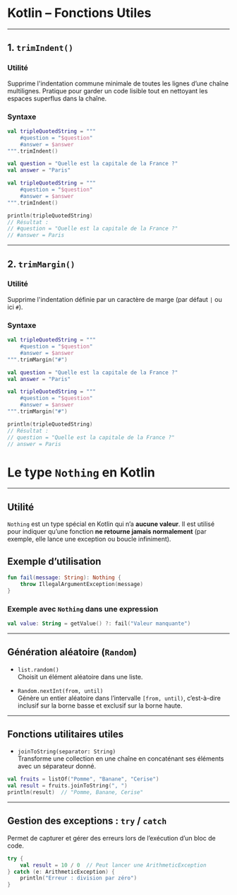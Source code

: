# Kotlin – Fonctions Utiles

---

## 1. `trimIndent()`

### Utilité

Supprime l'indentation commune minimale de toutes les lignes d’une chaîne multilignes. Pratique pour garder un code lisible tout en nettoyant les espaces superflus dans la chaîne.

### Syntaxe

```kotlin
val tripleQuotedString = """
    #question = "$question"
    #answer = $answer
""".trimIndent()
```

```kotlin
val question = "Quelle est la capitale de la France ?"
val answer = "Paris"

val tripleQuotedString = """
    #question = "$question"
    #answer = $answer
""".trimIndent()

println(tripleQuotedString)
// Résultat :
// #question = "Quelle est la capitale de la France ?"
// #answer = Paris
```

---

## 2. `trimMargin()`

### Utilité

Supprime l'indentation définie par un caractère de marge (par défaut `|` ou ici `#`).

### Syntaxe

```kotlin
val tripleQuotedString = """
    #question = "$question"
    #answer = $answer
""".trimMargin("#")
```

```kotlin
val question = "Quelle est la capitale de la France ?"
val answer = "Paris"

val tripleQuotedString = """
    #question = "$question"
    #answer = $answer
""".trimMargin("#")

println(tripleQuotedString)
// Résultat :
// question = "Quelle est la capitale de la France ?"
// answer = Paris
```

# Le type `Nothing` en Kotlin

---

## Utilité

`Nothing` est un type spécial en Kotlin qui n’a **aucune valeur**. Il est utilisé pour indiquer qu’une fonction **ne retourne jamais normalement** (par exemple, elle lance une exception ou boucle infiniment).

## Exemple d’utilisation

```kotlin
fun fail(message: String): Nothing {
    throw IllegalArgumentException(message)
}
```

### Exemple avec `Nothing` dans une expression

```kotlin
val value: String = getValue() ?: fail("Valeur manquante")
```

---

## Génération aléatoire (`Random`)

- `list.random()`  
  Choisit un élément aléatoire dans une liste.

- `Random.nextInt(from, until)`  
  Génère un entier aléatoire dans l’intervalle `[from, until)`, c’est-à-dire inclusif sur la borne basse et exclusif sur la borne haute.

---

## Fonctions utilitaires utiles

- `joinToString(separator: String)`  
  Transforme une collection en une chaîne en concaténant ses éléments avec un séparateur donné.

```kotlin
val fruits = listOf("Pomme", "Banane", "Cerise")
val result = fruits.joinToString(", ")
println(result)  // "Pomme, Banane, Cerise"
```

---

## Gestion des exceptions : `try` / `catch`

Permet de capturer et gérer des erreurs lors de l’exécution d’un bloc de code.

```kotlin
try {
    val result = 10 / 0  // Peut lancer une ArithmeticException
} catch (e: ArithmeticException) {
    println("Erreur : division par zéro")
}
```

